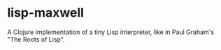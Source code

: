 # lisp-maxwell

A Clojure implementation of a tiny Lisp interpreter, like in Paul Graham's "The Roots of Lisp".
